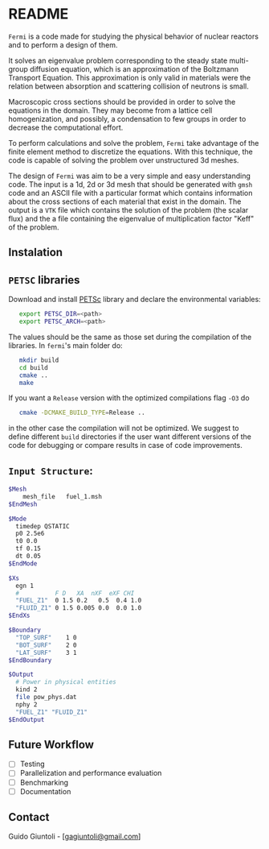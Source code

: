 # README

`Fermi` is a code made for studying the physical behavior of nuclear reactors and to perform a design of them.

It solves an eigenvalue problem corresponding to the steady state multi-group diffusion equation, which is an approximation of the Boltzmann Transport Equation. This approximation is only valid in materials were the relation between absorption and scattering collision of neutrons is small.

Macroscopic cross sections should be provided in order to solve the equations in the domain. They may become from a lattice cell homogenization, and possibly, a condensation to few groups in order to decrease the computational effort.

To perform calculations and solve the problem, `Fermi` take advantage of the finite element method to discretize the equations. With this technique, the code is capable of solving the problem over unstructured 3d meshes.

The design of `Fermi` was aim to be a very simple and easy understanding code. The input is a 1d, 2d or 3d mesh that should be generated with `gmsh` code and an ASCII file with a particular format which contains information about the cross sections of each material that exist in the domain. The output is a `VTK` file which contains the solution of the problem (the scalar flux) and the a file containing the eigenvalue of multiplication factor "Keff" of the problem.

## Instalation

## `PETSC` libraries

Download and install [PETSc](www.mcs.anl.gov/petsc) library and declare the
environmental variables:

```bash
   export PETSC_DIR=<path>
   export PETSC_ARCH=<path>
```
The values should be the same as those set during the compilation of the
libraries. In `fermi`'s main folder do:

```bash
   mkdir build
   cd build
   cmake ..
   make
```
If you want a `Release` version with the optimized compilations flag `-O3` do

```bash
   cmake -DCMAKE_BUILD_TYPE=Release ..
```

in the other case the compilation will not be optimized. We suggest to define different `build` directories if the user want different versions of the code for debugging or compare results in case of code improvements.

## `Input Structure`:

```bash
$Mesh
    mesh_file   fuel_1.msh
$EndMesh

$Mode
  timedep QSTATIC
  p0 2.5e6  
  t0 0.0
  tf 0.15
  dt 0.05
$EndMode

$Xs
  egn 1
  #          F D   XA  nXF  eXF CHI
  "FUEL_Z1"  0 1.5 0.2   0.5  0.4 1.0
  "FLUID_Z1" 0 1.5 0.005 0.0  0.0 1.0
$EndXs

$Boundary
  "TOP_SURF"    1 0
  "BOT_SURF"    2 0
  "LAT_SURF"    3 1
$EndBoundary

$Output
  # Power in physical entities
  kind 2
  file pow_phys.dat
  nphy 2
  "FUEL_Z1" "FLUID_Z1"
$EndOutput
```
## Future Workflow

- [ ] Testing
- [ ] Parallelization and performance evaluation
- [ ] Benchmarking
- [ ] Documentation

## Contact

Guido Giuntoli - [gagiuntoli@gmail.com]
